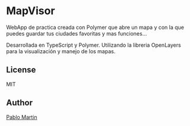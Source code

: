 # MapVisor
WebApp de practica creada con Polymer que abre un mapa y con la que puedes guardar tus ciudades favoritas y mas funciones...

Desarrollada en TypeScript y Polymer. Utilizando la libreria OpenLayers para la visualización y manejo de los mapas.

## License
MIT

## Author
[Pablo Martin](https://www.linkedin.com/in/pablomn/)
